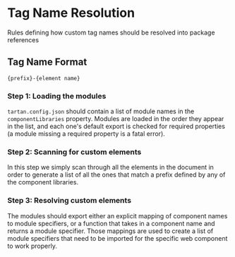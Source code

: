# Tag Name Resolution

Rules defining how custom tag names should be resolved into package references

## Tag Name Format

`{prefix}-{element name}`

### Step 1: Loading the modules

`tartan.config.json` should contain a list of module names in the `componentLibraries` property. Modules are loaded in the order they appear in the list, and each one's default export is checked for required properties (a module missing a required property is a fatal error).

### Step 2: Scanning for custom elements

In this step we simply scan through all the elements in the document in order to generate a list of all the ones that match a prefix defined by any of the component libraries.

### Step 3: Resolving custom elements

The modules should export either an explicit mapping of component names to module specifiers, or a function that takes in a component name and returns a module specifier. Those mappings are used to create a list of module specifiers that need to be imported for the specific web component to work properly.
